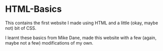 # HTML-Basics
This contains the first website I made using HTML and a little (okay, maybe not) bit of CSS.

I learnt these basics from Mike Dane, made this website with a few (again, maybe not a few) modifications of my own.

